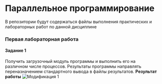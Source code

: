 # Параллельное программирование
В репозитории будут содержаться файлы выполнения практических и лабораторных работ по данной дисциплине
### Первая лабораторная работа
#### Задание 1
Получить загрузочный модуль программы и выполнить его на различном числе процессов. Результаты программы направлять переназначением стандартного вывода в файлы результатов.
**Результат работы**
![Модификация 1](C:\Users\k4t4n\Desktop\ПП)
